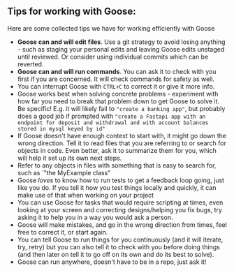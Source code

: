 ##  Tips for working with Goose:

Here are some collected tips we have for working efficiently with Goose

- **Goose can and will edit files**. Use a git strategy to avoid losing anything - such as staging your
personal edits and leaving Goose edits unstaged until reviewed. Or consider using individual commits which can be reverted.
- **Goose can and will run commands**. You can ask it to check with you first if you are concerned. It will check commands for safety as well.
- You can interrupt Goose with `CTRL+C` to correct it or give it more info.
- Goose works best when solving concrete problems - experiment with how far you need to break that problem
down to get Goose to solve it. Be specific! E.g. it will likely fail to `"create a banking app"`,
but probably does a good job if prompted with `"create a Fastapi app with an endpoint for deposit and withdrawal and with account balances stored in mysql keyed by id"`
- If Goose doesn't have enough context to start with, it might go down the wrong direction. Tell it
to read files that you are referring to or search for objects in code. Even better, ask it to summarize
them for you, which will help it set up its own next steps.
- Refer to any objects in files with something that is easy to search for, such as `"the MyExample class"
- Goose *loves* to know how to run tests to get a feedback loop going, just like you do. If you tell it how you test things locally and quickly, it can make use of that when working on your project
- You can use Goose for tasks that would require scripting at times, even looking at your screen and correcting designs/helping you fix bugs, try asking it to help you in a way you would ask a person.
- Goose will make mistakes, and go in the wrong direction from times, feel free to correct it, or start again.
- You can tell Goose to run things for you continuously (and it will iterate, try, retry) but you can also tell it to check with you before doing things (and then later on tell it to go off on its own and do its best to solve).
- Goose can run anywhere, doesn't have to be in a repo, just ask it!